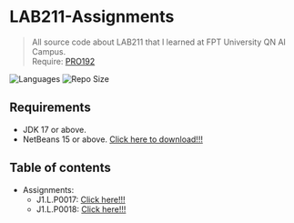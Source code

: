 # LAB211-Assignments
> All source code about LAB211 that I learned at FPT University QN AI Campus.  
> Require: [PRO192](https://github.com/hardingadonis/PRO192-Workshops_and_Assignment)

![Languages](https://img.shields.io/github/languages/top/hardingadonis/LAB211-Assignments?style=flat)
![Repo Size](https://img.shields.io/github/repo-size/hardingadonis/LAB211-Assignments?style=flat)

## Requirements
- JDK 17 or above.
- NetBeans 15 or above. [Click here to download!!!](https://netbeans.apache.org/)

## Table of contents
- Assignments:
  - J1.L.P0017: [Click here!!!](https://github.com/hardingadonis/LAB211-Assignments/blob/main/J1.L.P0017)
  - J1.L.P0018: [Click here!!!](https://github.com/hardingadonis/LAB211-Assignments/blob/main/J1.L.P0018)